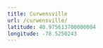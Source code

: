 ```yaml
---
title: Curwensville
url: /curwensville/
latitude: 40.975613700000004
longitude: -78.5250243
---
```

